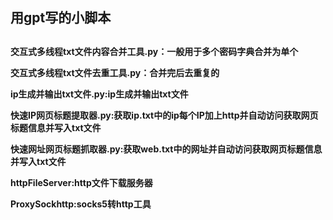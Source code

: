 <h2>用gpt写的小脚本<h2>
<h4>
<p>
  交互式多线程txt文件内容合并工具.py：一般用于多个密码字典合并为单个
<p>
<p>
  交互式多线程txt文件去重工具.py：合并完后去重复的
<p>
<p>
  ip生成并输出txt文件.py:ip生成并输出txt文件
<p>
<p>
  快速IP网页标题提取器.py:获取ip.txt中的ip每个IP加上http并自动访问获取网页标题信息并写入txt文件
</p>
<p>
  快速网址网页标题抓取器.py:获取web.txt中的网址并自动访问获取网页标题信息并写入txt文件
</p>
<p>
  httpFileServer:http文件下载服务器
</p>
<p>
  ProxySockhttp:socks5转http工具
</p>
<h4>
